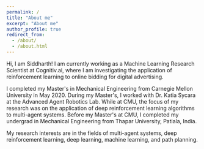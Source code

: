 ```yaml
---
permalink: /
title: "About me"
excerpt: "About me"
author_profile: true
redirect_from: 
  - /about/
  - /about.html
---
```


Hi, I am Siddharth! I am currently working as a Machine Learning Research Scientist at Cognitiv.ai, where I am investigating the application of reinforcement learning to online bidding for digital advertising.

I completed my Master's in Mechanical Engineering from Carnegie Mellon University in May 2020. During my Master's, I worked with Dr. Katia Sycara at the Advanced Agent Robotics Lab. While at CMU, the focus of my research was on the application of deep reinforcement learning algorithms to multi-agent systems. Before my Master's at CMU, I completed my undergrad in Mechanical Engineering from Thapar University, Patiala, India.

My research interests are in the fields of multi-agent systems, deep reinforcement learning, deep learning, machine learning, and path planning.
